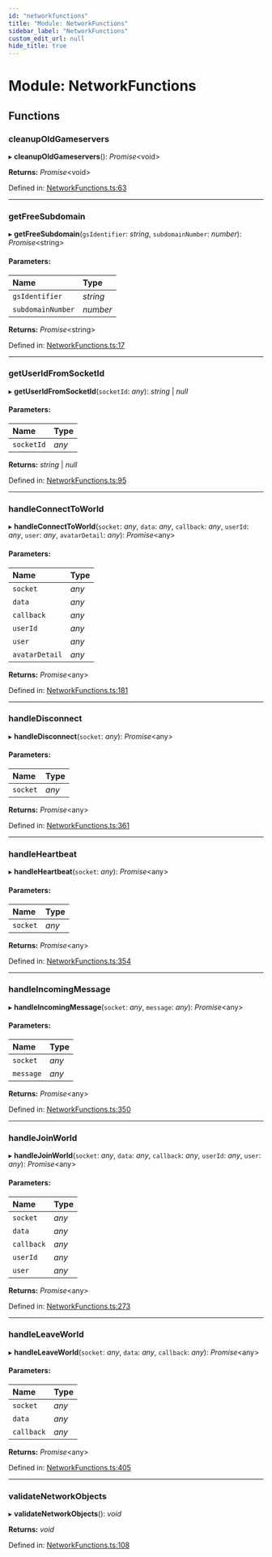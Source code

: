 ```yaml
---
id: "networkfunctions"
title: "Module: NetworkFunctions"
sidebar_label: "NetworkFunctions"
custom_edit_url: null
hide_title: true
---
```


# Module: NetworkFunctions

## Functions

### cleanupOldGameservers

▸ **cleanupOldGameservers**(): *Promise*<void\>

**Returns:** *Promise*<void\>

Defined in: [NetworkFunctions.ts:63](https://github.com/xr3ngine/xr3ngine/blob/77d12cea0/packages/gameserver/src/NetworkFunctions.ts#L63)

___

### getFreeSubdomain

▸ **getFreeSubdomain**(`gsIdentifier`: *string*, `subdomainNumber`: *number*): *Promise*<string\>

#### Parameters:

Name | Type |
:------ | :------ |
`gsIdentifier` | *string* |
`subdomainNumber` | *number* |

**Returns:** *Promise*<string\>

Defined in: [NetworkFunctions.ts:17](https://github.com/xr3ngine/xr3ngine/blob/77d12cea0/packages/gameserver/src/NetworkFunctions.ts#L17)

___

### getUserIdFromSocketId

▸ **getUserIdFromSocketId**(`socketId`: *any*): *string* \| *null*

#### Parameters:

Name | Type |
:------ | :------ |
`socketId` | *any* |

**Returns:** *string* \| *null*

Defined in: [NetworkFunctions.ts:95](https://github.com/xr3ngine/xr3ngine/blob/77d12cea0/packages/gameserver/src/NetworkFunctions.ts#L95)

___

### handleConnectToWorld

▸ **handleConnectToWorld**(`socket`: *any*, `data`: *any*, `callback`: *any*, `userId`: *any*, `user`: *any*, `avatarDetail`: *any*): *Promise*<any\>

#### Parameters:

Name | Type |
:------ | :------ |
`socket` | *any* |
`data` | *any* |
`callback` | *any* |
`userId` | *any* |
`user` | *any* |
`avatarDetail` | *any* |

**Returns:** *Promise*<any\>

Defined in: [NetworkFunctions.ts:181](https://github.com/xr3ngine/xr3ngine/blob/77d12cea0/packages/gameserver/src/NetworkFunctions.ts#L181)

___

### handleDisconnect

▸ **handleDisconnect**(`socket`: *any*): *Promise*<any\>

#### Parameters:

Name | Type |
:------ | :------ |
`socket` | *any* |

**Returns:** *Promise*<any\>

Defined in: [NetworkFunctions.ts:361](https://github.com/xr3ngine/xr3ngine/blob/77d12cea0/packages/gameserver/src/NetworkFunctions.ts#L361)

___

### handleHeartbeat

▸ **handleHeartbeat**(`socket`: *any*): *Promise*<any\>

#### Parameters:

Name | Type |
:------ | :------ |
`socket` | *any* |

**Returns:** *Promise*<any\>

Defined in: [NetworkFunctions.ts:354](https://github.com/xr3ngine/xr3ngine/blob/77d12cea0/packages/gameserver/src/NetworkFunctions.ts#L354)

___

### handleIncomingMessage

▸ **handleIncomingMessage**(`socket`: *any*, `message`: *any*): *Promise*<any\>

#### Parameters:

Name | Type |
:------ | :------ |
`socket` | *any* |
`message` | *any* |

**Returns:** *Promise*<any\>

Defined in: [NetworkFunctions.ts:350](https://github.com/xr3ngine/xr3ngine/blob/77d12cea0/packages/gameserver/src/NetworkFunctions.ts#L350)

___

### handleJoinWorld

▸ **handleJoinWorld**(`socket`: *any*, `data`: *any*, `callback`: *any*, `userId`: *any*, `user`: *any*): *Promise*<any\>

#### Parameters:

Name | Type |
:------ | :------ |
`socket` | *any* |
`data` | *any* |
`callback` | *any* |
`userId` | *any* |
`user` | *any* |

**Returns:** *Promise*<any\>

Defined in: [NetworkFunctions.ts:273](https://github.com/xr3ngine/xr3ngine/blob/77d12cea0/packages/gameserver/src/NetworkFunctions.ts#L273)

___

### handleLeaveWorld

▸ **handleLeaveWorld**(`socket`: *any*, `data`: *any*, `callback`: *any*): *Promise*<any\>

#### Parameters:

Name | Type |
:------ | :------ |
`socket` | *any* |
`data` | *any* |
`callback` | *any* |

**Returns:** *Promise*<any\>

Defined in: [NetworkFunctions.ts:405](https://github.com/xr3ngine/xr3ngine/blob/77d12cea0/packages/gameserver/src/NetworkFunctions.ts#L405)

___

### validateNetworkObjects

▸ **validateNetworkObjects**(): *void*

**Returns:** *void*

Defined in: [NetworkFunctions.ts:108](https://github.com/xr3ngine/xr3ngine/blob/77d12cea0/packages/gameserver/src/NetworkFunctions.ts#L108)
